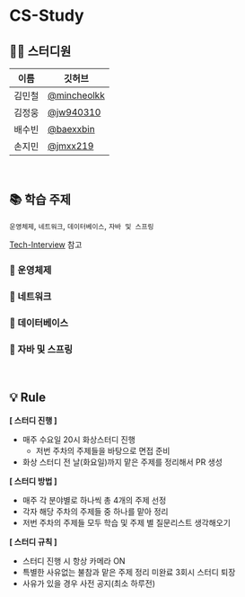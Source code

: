# CS-Study


## 👨‍💻 스터디원
|이름|깃허브|
|------|---|
|김민철|[@mincheolkk](https://github.com/mincheolkk)|
|김정웅|[@jw940310](https://github.com/jw940310)|
|배수빈|[@baexxbin](https://github.com/baexxbin)|
|손지민|[@jmxx219](https://github.com/jmxx219)|

<br/>

## 📚 학습 주제
`운영체제`, `네트워크`, `데이터베이스`, `자바 및 스프링`

[Tech-Interview](https://github.com/VSFe/Tech-Interview) 참고

### 📌 운영체제
### 📌 네트워크
### 📌 데이터베이스
### 📌 자바 및 스프링

<br/>

## 💡 Rule

**[ 스터디 진행 ]**
- 매주 수요일 20시 화상스터디 진행
    - 저번 주차의 주제들을 바탕으로 면접 준비
- 화상 스터디 전 날(화요일)까지 맡은 주제를 정리해서 PR 생성

**[ 스터디 방법 ]**
- 매주 각 분야별로 하나씩 총 4개의 주제 선정
- 각자 해당 주차의 주제들 중 하나를 맡아 정리
- 저번 주차의 주제들 모두 학습 및 주제 별 질문리스트 생각해오기

**[ 스터디 규칙 ]**
- 스터디 진행 시 항상 카메라 ON
- 특별한 사유없는 불참과 맡은 주제 정리 미완료 3회시 스터디 퇴장
- 사유가 있을 경우 사전 공지(최소 하루전)
